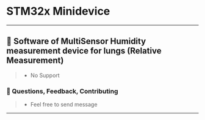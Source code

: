 # STM32x Minidevice

***

## 🐲 Software of MultiSensor Humidity measurement device for lungs (Relative Measurement)
> - No Support




### 📜 Questions, Feedback, Contributing
>- Feel free to send message 


***


